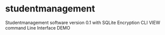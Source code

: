 # studentmanagement
Studentmanagement software version 0.1 with SQLite Encryption
CLI VIEW
command Line Interface DEMO
